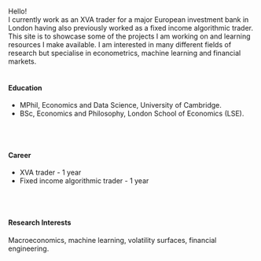 
<br>
Hello! <br>
I currently work as an XVA trader for a major European investment bank in London having also previously worked as a fixed income algorithmic trader. This site is to showcase some of the projects I am working on and learning resources I make available. I am interested in many different fields of research but specialise in econometrics, machine learning and financial markets.
<br>
<br>

#### Education
- MPhil, Economics and Data Science, University of Cambridge.
- BSc, Economics and Philosophy, London School of Economics (LSE).
<br>
<br>

#### Career
- XVA trader - 1 year
- Fixed income algorithmic trader - 1 year
<br>
<br>

#### Research Interests
Macroeconomics, machine learning, volatility surfaces, financial engineering. 

